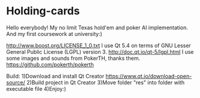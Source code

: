 # Holding-cards

Hello everybody!
My no limit Texas hold'em and poker AI implementation.
And my first coursework at university:)

http://www.boost.org/LICENSE_1_0.txt
I use Qt 5.4 on terms of GNU Lesser General Public License (LGPL) version 3.
http://doc.qt.io/qt-5/lgpl.html
I use some images and sounds from PokerTH, thanks them.
https://github.com/pokerth/pokerth

Build:
1)Download and install Qt Creator
https://www.qt.io/download-open-source/
2)Build project in Qt Creator
3)Move folder "res" into folder with executable file
4)Enjoy:)
